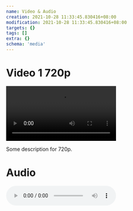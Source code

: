 ```yaml
---
name: Video & Audio
creation: 2021-10-28 11:33:45.830416+08:00
modification: 2021-10-28 11:33:45.830416+08:00
targets: {}
tags: []
extra: {}
schema: 'media'
---
```


# Video 1 720p

![](https://sample-videos.com/video123/mp4/720/big_buck_bunny_720p_1mb.mp4)

Some description for 720p.

# Audio

![](https://sample-videos.com/audio/mp3/crowd-cheering.mp3)
